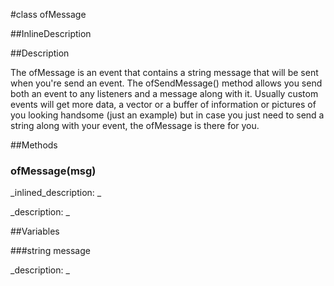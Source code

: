 #class ofMessage


<!--
_visible: True_
_advanced: False_
-->

##InlineDescription






##Description

The ofMessage is an event that contains a string message that will be sent when you're send an event. The ofSendMessage() method allows you send both an event to any listeners and a message along with it. Usually custom events will get more data, a vector or a buffer of information or pictures of you looking handsome (just an example) but in case you just need to send a string along with your event, the ofMessage is there for you.





##Methods



### ofMessage(msg)

<!--
_syntax: ofMessage(msg)_
_name: ofMessage_
_returns: _
_returns_description: _
_parameters: string msg_
_access: public_
_version_started: 0073_
_version_deprecated: _
_summary: _
_constant: False_
_static: False_
_visible: True_
_advanced: False_
-->

_inlined_description: _








_description: _








<!----------------------------------------------------------------------------->

##Variables



###string message

<!--
_name: message_
_type: string_
_access: public_
_version_started: 0073_
_version_deprecated: _
_summary: _
_visible: True_
_constant: True_
_advanced: False_
-->

_description: _








<!----------------------------------------------------------------------------->

